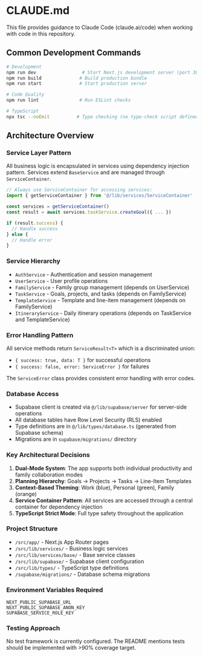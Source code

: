 # CLAUDE.md

This file provides guidance to Claude Code (claude.ai/code) when working with code in this repository.

## Common Development Commands

```bash
# Development
npm run dev                 # Start Next.js development server (port 3000)
npm run build              # Build production bundle
npm run start              # Start production server

# Code Quality
npm run lint               # Run ESLint checks

# TypeScript
npx tsc --noEmit          # Type checking (no type-check script defined)
```

## Architecture Overview

### Service Layer Pattern
All business logic is encapsulated in services using dependency injection pattern. Services extend `BaseService` and are managed through `ServiceContainer`.

```typescript
// Always use ServiceContainer for accessing services:
import { getServiceContainer } from '@/lib/services/ServiceContainer'

const services = getServiceContainer()
const result = await services.taskService.createGoal({ ... })

if (result.success) {
  // Handle success
} else {
  // Handle error
}
```

### Service Hierarchy
- `AuthService` - Authentication and session management
- `UserService` - User profile operations
- `FamilyService` - Family group management (depends on UserService)
- `TaskService` - Goals, projects, and tasks (depends on FamilyService)
- `TemplateService` - Template and line-item management (depends on FamilyService)
- `ItineraryService` - Daily itinerary operations (depends on TaskService and TemplateService)

### Error Handling Pattern
All service methods return `ServiceResult<T>` which is a discriminated union:
- `{ success: true, data: T }` for successful operations
- `{ success: false, error: ServiceError }` for failures

The `ServiceError` class provides consistent error handling with error codes.

### Database Access
- Supabase client is created via `@/lib/supabase/server` for server-side operations
- All database tables have Row Level Security (RLS) enabled
- Type definitions are in `@/lib/types/database.ts` (generated from Supabase schema)
- Migrations are in `supabase/migrations/` directory

### Key Architectural Decisions
1. **Dual-Mode System**: The app supports both individual productivity and family collaboration modes
2. **Planning Hierarchy**: Goals → Projects → Tasks → Line-Item Templates
3. **Context-Based Theming**: Work (blue), Personal (green), Family (orange)
4. **Service Container Pattern**: All services are accessed through a central container for dependency injection
5. **TypeScript Strict Mode**: Full type safety throughout the application

### Project Structure
- `/src/app/` - Next.js App Router pages
- `/src/lib/services/` - Business logic services
- `/src/lib/services/base/` - Base service classes
- `/src/lib/supabase/` - Supabase client configuration
- `/src/lib/types/` - TypeScript type definitions
- `/supabase/migrations/` - Database schema migrations

### Environment Variables Required
```
NEXT_PUBLIC_SUPABASE_URL
NEXT_PUBLIC_SUPABASE_ANON_KEY
SUPABASE_SERVICE_ROLE_KEY
```

### Testing Approach
No test framework is currently configured. The README mentions tests should be implemented with >90% coverage target.